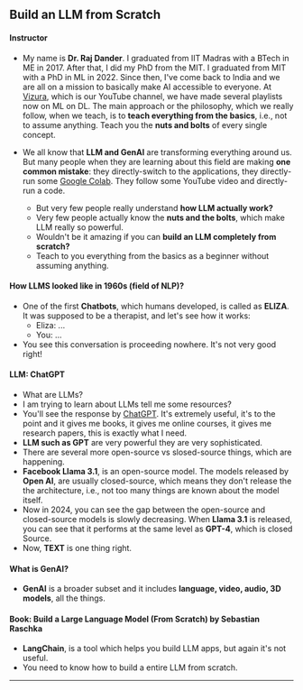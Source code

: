 ## Build an LLM from Scratch

#### Instructor
* My name is __Dr. Raj Dander__. I graduated from IIT Madras with a BTech in ME in 2017. After that, I did my PhD from the MIT. I graduated from MIT with a PhD in ML in 2022. Since then, I've come back to India and we are all on a mission to basically make AI accessible to everyone. At [Vizura](https://www.youtube.com/@vizuara), which is our YouTube channel, we have made several playlists now on ML on DL. The main approach or the philosophy, which we really follow, when we teach, is to __teach everything from the basics__, i.e., not to assume anything. Teach you the __nuts and bolts__ of every single concept. 

* We all know that __LLM and GenAI__ are transforming everything around us. But many people when they are learning about this field are making __one common mistake__: they directly-switch to the applications, they directly-run some [Google Colab](https://colab.research.google.com/). They follow some YouTube video and directly-run a code.
   * But very few people really understand __how LLM actually work?__
   * Very few people actually know the __nuts and the bolts__, which make LLM really so powerful.
   * Wouldn't be it amazing if you can __build an LLM completely from scratch?__
   * Teach to you everything from the basics as a beginner without assuming anything.

#### How LLMS looked like in 1960s (field of NLP)?
* One of the first __Chatbots__, which humans developed, is called as __ELIZA__. It was supposed to be a therapist, and let's see how it works:
    * Eliza: ...
     * You: ...
* You see this conversation is proceeding nowhere. It's not very good right!

#### LLM: ChatGPT
* What are LLMs?
* I am trying to learn about LLMs tell me some resources?
* You'll see the response by [ChatGPT](https://chatgpt.com/?utm_source=google&utm_medium=paidsearch_brand&utm_campaign=GOOG_C_SEM_GBR_Core_CHT_BAU_ACQ_PER_MIX_ALL_NAMER_US_EN_091724&utm_term=chat%20gpt&utm_content=169187630042&utm_ad=744024536836&utm_match=e&gad_source=1&gad_campaignid=21714513245&gbraid=0AAAAA-IW-UWNf0Ud4PR0_8F6Nft0JFmBR&gclid=CjwKCAjw-svEBhB6EiwAEzSdrr5KPGN3_0OKZos5P8APgBeKU3Qg-VJxLpT9gYIz4YcCMzQs-5ZSZRoCcBQQAvD_BwE). It's extremely useful, it's to the point and it gives me books, it gives me online courses, it gives me research papers, this is exactly what I need.
* __LLM such as GPT__ are very powerful they are very sophisticated.
* There are several more open-source vs slosed-source things, which are happening.
* __Facebook Llama 3.1__, is an open-source model. The models released by __Open AI__, are usually closed-source, which means they don't release the the architecture, i.e., not too many things are known about the model itself.
* Now in 2024, you can see the gap between the open-source and closed-source models is slowly decreasing. When __Llama 3.1__ is released, you can see that it performs at the same level as __GPT-4__, which is closed Source.
* Now, __TEXT__ is one thing right.

#### What is GenAI?
* __GenAI__ is a broader subset and it includes __language, video, audio, 3D models__, all the things.

#### Book: Build a Large Language Model (From Scratch) by Sebastian Raschka
*  __LangChain__, is a tool which helps you build LLM apps, but again it's not useful.
*  You need to know how to build a entire LLM from scratch.

***
